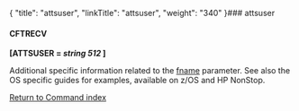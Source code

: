 {
    "title": "attsuser",
    "linkTitle": "attsuser",
    "weight": "340"
}### attsuser

#### CFTRECV

**\[ATTSUSER = *string 512* \]**

Additional specific information related to the [fname](../fname) parameter. See also the OS specific guides for examples, available on z/OS and HP NonStop.

[Return to Command index](../../)
